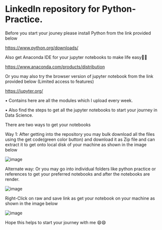 # LinkedIn repository for Python-Practice.

Before you start your jouney please install Python from the link provided below

https://www.python.org/downloads/

Also get Anaconda IDE for your jupyter notebooks to make life easy🐍🐍

https://www.anaconda.com/products/distribution

Or you may also try the browser version of jupyter notebook from the link provided below (Limited access to features)

https://jupyter.org/

• Contains here are all the modules which I upload every week.

• Also find the steps to get all the jupyter notebooks to start your journey in Data Science.

There are two ways to get your notebooks 

Way 1: After getting into the repository you may bulk download all the files using the get code(green color button) and download it as Zip file and can extract it to get onto local disk of your machine as shown in the image below

![image](https://user-images.githubusercontent.com/87890409/173847715-0290ca05-5ae6-4a2b-a364-b6d5a35e5e4e.png)

Alternate way: Or you may go into individual folders like python practice or references to get your preferred notebooks and after the notebooks are render. 

![image](https://user-images.githubusercontent.com/87890409/173849187-03575e2c-9e90-46ee-ab51-edb6c9ed207a.png)

Right-Click on raw and save link as get your notebook on your machine as shown in the image below

![image](https://user-images.githubusercontent.com/87890409/173848255-4fa15ed1-5672-4fc6-95ff-d4cb1e5c427e.png)

Hope this helps to start your journey with me 😄😄
